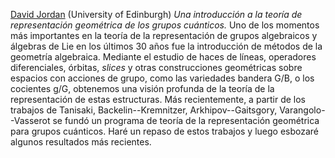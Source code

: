 [David Jordan](https://www.maths.ed.ac.uk/~djordan/) (University of Edinburgh)
_Una introducción a la teoría de representación geométrica de los grupos cuánticos._ Uno de los momentos más importantes en la teoría de la representación de grupos algebraicos y álgebras de Lie en los últimos 30 años fue la introducción de métodos de la geometría algebraica.  Mediante el estudio de haces de líneas, operadores diferenciales, órbitas, _slices_ y otras construcciones geométricas sobre espacios con acciones de grupo, como las variedades bandera G/B, o los cocientes g/G, obtenemos una visión profunda de la teoría de la representación de estas estructuras.  Más recientemente, a partir de los trabajos de Tanisaki, Backelin--Kremnitzer, Arkhipov--Gaitsgory, Varangolo--Vasserot se fundó un programa de teoría de la representación geométrica para grupos cuánticos.  Haré un repaso de estos trabajos y luego esbozaré algunos resultados más recientes.
